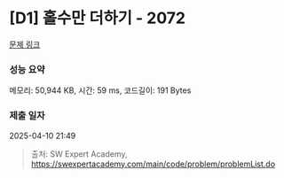 # [D1] 홀수만 더하기 - 2072 

[문제 링크](https://swexpertacademy.com/main/code/problem/problemDetail.do?contestProbId=AV5QSEhaA5sDFAUq) 

### 성능 요약

메모리: 50,944 KB, 시간: 59 ms, 코드길이: 191 Bytes

### 제출 일자

2025-04-10 21:49



> 출처: SW Expert Academy, https://swexpertacademy.com/main/code/problem/problemList.do